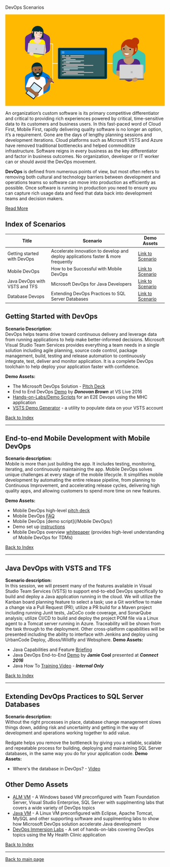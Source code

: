 DevOps Scenarios

<p align="center"><img src="images/devops.jpg" align="center"></p>

An organization’s custom software is its primary competitive differentiator and critical to providing rich experiences powered by critical, time-sensitive data to its customers and business users. In this fast-paced word of Cloud First, Mobile First, rapidly delivering quality software is no longer an option, it’s a requirement. Gone are the days of lengthy planning sessions and development iterations.  Cloud platforms such as Microsoft VSTS and Azure have removed traditional bottlenecks and helped commoditize infrastructure. Software reigns in every business as the key differentiator and factor in business outcomes. No organization, developer or IT worker can or should avoid the DevOps movement.

**DevOps** is defined from numerous points of view, but most often refers to removing both cultural and technology barriers between development and operations teams so software can move into production as efficiently as possible. Once software is running in production you need to ensure you can capture rich usage data and feed that data back into development teams and decision makers.

[Read More](https://msdn.microsoft.com/en-us/magazine/mt422586.aspx)

## <a name="index"></a>Index of Scenarios

|Title|Scenario|Demo Assets|
|-----|--------|-----------|
|Getting started with DevOps| Accelerate innovation to develop and deploy applications faster & more frequently|[Link to Scenario](#gettingstarted)|
|Mobile DevOps| How to be Successful with Mobile DevOps |[Link to Scenario](#mobiledevops)|
|Java DevOps with VSTS and TFS| Microsoft DevOps for Java Developers |[Link to Scenario](#javadevops)|
|Database Devops| Extending DevOps Practices to SQL Server Databases|[Link to Scenario](#databasedevops)|

## <a name="gettingstarted"></a>Getting Started with DevOps
**Scenario Description**:   
DevOps helps teams drive toward continuous delivery and leverage data from running applications to help make better-informed decisions. 
Microsoft Visual Studio Team Services provides everything a team needs in a single solution including agile planning, source code control, package management, build, testing and release automation to continuously integrate, test, deliver and monitor application. It is a complete DevOps toolchain to help  deploy your application faster with confidence.

**Demo Assets:**   
 - The Microsoft DevOps Solution - [Pitch Deck](https://microsoft.sharepoint.com/sites/Infopedia_G01KC/_layouts/15/WopiFrame.aspx?sourcedoc={b25c73b4-e392-4ffa-91d9-704ea170f8c0}&action=default&DefaultItemOpen=1)
 - End to End DevOps [Demo](https://channel9.msdn.com/Events/Visual-Studio/Visual-Studio-Live-Redmond-2016/VSLive2016Keynote02) by ***Donovan Brown*** at VS Live 2016
 - [Hands-on-Labs/Demo Scripts](https://github.com/Microsoft/DevOps-Immersion/) for an E2E Devops using the MHC application 
 - [VSTS Demo Generator](http://vstsdemogenerator.azurewebsites.net) - a utility to populate data on your VSTS account  

[Back to Index](#index)

-------
##  <a name="mobiledevops"></a>End-to-end Mobile Development with Mobile DevOps
**Scenario description:**   
Mobile is more than just building the app. It includes testing, monitoring, iterating, and continuously maintaining the app. Mobile DevOps solves unique challenges at every stage of the mobile lifecycle. It simplifies mobile development by automating the entire release pipeline, from planning to Continuous Improvement, and accelerating release cycles, delivering high quality apps, and allowing customers to spend more time on new features. 

**Demo Assets:**
- Mobile DevOps high-level [pitch deck](https://microsoft.sharepoint.com/sites/Infopedia_G01KC/_layouts/15/WopiFrame.aspx?sourcedoc=%7B2e0b32f3-ca25-441b-a645-9a141888d357%7D&action=default&DefaultItemOpen=1)
- Mobile DevOps [FAQ](https://microsoft.sharepoint.com/sites/Infopedia_G01KC/_layouts/15/WopiFrame.aspx?sourcedoc=%7B88499356-b6a5-4069-9c13-0ae4b0bc5719%7D&action=default&DefaultItemOpen=1)
- Mobile DevOps [demo script](/Mobile DevOps/)
- Demo set up [instructions](https://microsoft.sharepoint.com/sites/Infopedia_G01KC/_layouts/15/WopiFrame.aspx?sourcedoc=%7B93390509-4221-4b94-8848-c1954f135477%7D&action=default&DefaultItemOpen=1)
- Mobile DevOps overview [whitepaper](https://microsoft.sharepoint.com/sites/Infopedia_G01KC/_layouts/15/WopiFrame.aspx?sourcedoc=%7Bcf12116e-f5c0-4426-bda9-70aa7d8d1247%7D&action=interactivepreview&DefaultItemOpen=1) (provides high-level understanding of Mobile DevOps for TDMs)

[Back to Index](#index)    

--------

##  <a name="javadevops"></a>Java DevOps with VSTS and TFS   

**Scenario description:**   
In this session, we will present many of the features available in Visual Studio Team Services (VSTS) to support end-to-ebd DevOps specifically to build and deploy a Java application running in the cloud.  We will utilize the Kanban board planning feature to select a task; use a Git workflow to make a change via a Pull Request (PR); utilize a PR build for a Maven project including running Junit tests, JaCoCo code coverage, and SonarQube analysis; utilize CI/CD to build and deploy the project POM file via a Linux agent to a Tomcat server running in Azure.  Traceability will be shown from the task through to the deployment.   Other cross-platform capabilities will be presented including the ability to interface with Jenkins and deploy using UrbanCode Deploy, JBoss/Wildfly and Websphere.
**Demo Assets:**
- Java Capabilities and Feature [Briefing](https://microsoft.sharepoint.com/teams/java/alm/Shared%20Documents/MS%20Presentations/Java_Jax_April.20.2016.pptx)
- Java DevOps End-to-End [Demo](https://www.youtube.com/watch?v=0MT6udEQTDw) by **Jamie Cool** presented at ***Connect 2016*** 
- Java How To [Training Video](https://microsoft.sharepoint.com/teams/java/alm/Shared%20Documents/Videos%20-%20INTERNAL) - ***Internal Only***

[Back to Index](#index)    

--------

##  <a name="databasedevops"></a>Extending DevOps Practices to SQL Server Databases
**Scenario description:**   
Without the right processes in place, database change management slows things down, adding risk and uncertainty and getting in the way of development and operations working together to add value.

Redgate helps you remove the bottleneck by giving you a reliable, scalable and repeatable process for building, deploying and maintaining SQL Server databases, in the same way you do for your application code.
**Demo Assets:**
- Where's the database in DevOps? - [Video](https://www.youtube.com/watch?v=NRqgGqm98S4)

## Other Demo Assets
- [ALM VM](https://aka.ms/almvm) - A Windows based VM preconfigured with Team Foundation Server, Visual Studio Enterprise, SQL Server with supplmenting labs that covers a wide variety of DevOps topics
- [Java VM](https://github.com/nwcadence/java-dev-vsts/) - A Linux VM preconfigured with Eclipse, Apache Tomcat, MySQL and other supporting software and supplmenting labs to show how Microsoft DevOps solution accelerate Java development
- [DevOps Immersion Labs](https://github.com/Microsoft/DevOps-Immersion/) - A set of hands-on-labs covering DevOps topics using the My Health Clinic application

[Back to Index](#index)    

--------

[Back to main page](../..readme.md)

